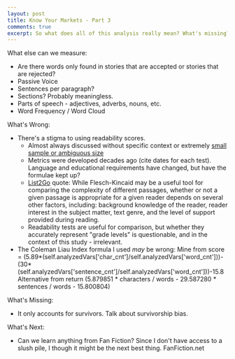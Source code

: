 ```yaml
---
layout: post
title: Know Your Markets - Part 3
comments: true
excerpt: So what does all of this analysis really mean? What's missing? Are there any wrong assumptions? And what comes next for this experiment?
---
```


What else can we measure:

* Are there words only found in stories that are accepted or stories that are rejected?
* Passive Voice
* Sentences per paragraph?
* Sections? Probably meaningless.
* Parts of speech - adjectives, adverbs, nouns, etc.
* Word Frequency / Word Cloud

What's Wrong:

* There's a stigma to using readability scores.
  * Almost always discussed without specific context or extremely [small sample or ambiguous size](http://mabfan.livejournal.com/105017.html)
  * Metrics were developed decades ago (cite dates for each test). Language and educational requirements have changed, but have the formulae kept up?
  * [List2Go]() quote: While Flesch-Kincaid may be a useful tool for comparing the complexity of different passages, whether or not a given passage is appropriate for a given reader depends on several other factors, including: background knowledge of the reader, reader interest in the subject matter, text genre, and the level of support provided during reading.
  * Readability tests are useful for comparison, but whether they accurately represent "grade levels" is questionable, and in the context of this study - irrelevant.
* The Coleman Liau Index formula I used _may_ be wrong:
Mine from []()
score = (5.89*(self.analyzedVars['char_cnt']/self.analyzedVars['word_cnt']))-(30*(self.analyzedVars['sentence_cnt']/self.analyzedVars['word_cnt']))-15.8
Alternative from []()
return (5.879851 * characters / words - 29.587280 * sentences / words - 15.800804)


What's Missing:

* It only accounts for survivors. Talk about survivorship bias.


What's Next:

* Can we learn anything from Fan Fiction? Since I don't have access to a slush pile, I though it might be the next best thing. FanFiction.net
